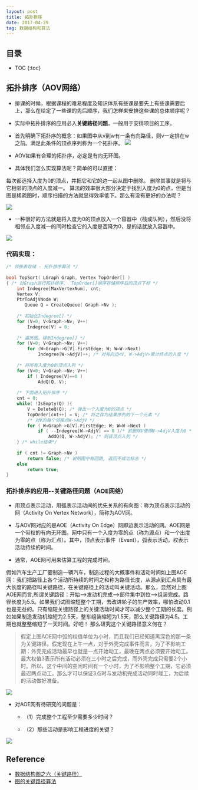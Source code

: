 ```yaml
---
layout: post
title: 拓扑排序
date: 2017-04-29
tag: 数据结构和算法
---
```


## 目录

* TOC 
{:toc}

## 拓扑排序（AOV网络）

- 排课的时候，根据课程的难易程度及知识体系有些课是要先上有些课需要后上，那么在给定了一些课的先后顺序，我们怎样来安排这些课的总体顺序呢？

- 实际中拓扑排序的应用必入**关键路径问题**，一般用于安排项目的工序。

- 首先明确下拓扑序的概念：如果图中从v到w有一条有向路径，则v一定排在w之前。满足此条件的顶点序列称为一个拓扑序。
![](http://i.imgur.com/gLjyFMn.png)
- AOV如果有合理的拓扑序，必定是有向无环图。

- 具体我们怎么实现算法呢？简单的可以直接：
> 
每次都选择入度为0的顶点，并把它和它的边一起从图中删除。
删除其事就是将与它相邻的顶点的入度减一。 
算法的效率很大部分决定于找到入度为0的点，但是当图是稀疏图时，顺序扫描的方法就显得效率低下。那么有没有更好的办法呢？

![](http://i.imgur.com/0k9Luqr.png)

- 一种很好的方法就是将入度为0的顶点放入一个容器中（栈或队列），然后没将相邻点入度减一的同时检查它的入度是否降为0，是的话就放入容器中。

![](http://i.imgur.com/D602Dh3.png)

### 代码实现：
```C
/* 邻接表存储 - 拓扑排序算法 */
 
bool TopSort( LGraph Graph, Vertex TopOrder[] )
{ /* 对Graph进行拓扑排序,  TopOrder[]顺序存储排序后的顶点下标 */
    int Indegree[MaxVertexNum], cnt;
    Vertex V;
    PtrToAdjVNode W;
       Queue Q = CreateQueue( Graph->Nv );
  
    /* 初始化Indegree[] */
    for (V=0; V<Graph->Nv; V++)
        Indegree[V] = 0;
         
    /* 遍历图，得到Indegree[] */
    for (V=0; V<Graph->Nv; V++)
        for (W=Graph->G[V].FirstEdge; W; W=W->Next)
            Indegree[W->AdjV]++; /* 对有向边<V, W->AdjV>累计终点的入度 */
             
    /* 将所有入度为0的顶点入列 */
    for (V=0; V<Graph->Nv; V++)
        if ( Indegree[V]==0 )
            AddQ(Q, V);
             
    /* 下面进入拓扑排序 */ 
    cnt = 0; 
    while( !IsEmpty(Q) ){
        V = DeleteQ(Q); /* 弹出一个入度为0的顶点 */
        TopOrder[cnt++] = V; /* 将之存为结果序列的下一个元素 */
        /* 对V的每个邻接点W->AdjV */
        for ( W=Graph->G[V].FirstEdge; W; W=W->Next )
            if ( --Indegree[W->AdjV] == 0 )/* 若删除V使得W->AdjV入度为0 */
                AddQ(Q, W->AdjV); /* 则该顶点入列 */ 
    } /* while结束*/
     
    if ( cnt != Graph->Nv )
        return false; /* 说明图中有回路, 返回不成功标志 */ 
    else
        return true;
}
```

### 拓扑排序的应用--关键路径问题（AOE网络）

- 用顶点表示活动，用弧表示活动间的优先关系的有向图：称为顶点表示活动的网（Activity On Vertex Network），简称为AOV网。

- 与AOV网对应的是AOE（Activity On Edge）网即边表示活动的网。AOE网是一个带权的有向无环图。网中只有一个入度为零的点（称为源点）和一个出度为零的点（称为汇点）。其中，顶点表示事件（Event），弧表示活动，权表示活动持续的时间。

- 通常，AOE网可用来估算工程的完成时间。

>
假如汽车生产工厂要制造一辆汽车，制造过程的大概事件和活动时间如上图AOE网：我们把路径上各个活动所持续的时间之和称为路径长度，从源点到汇点具有最大长度的路径叫关键路径，在关键路径上的活动叫关键活动。那么，显然对上图AOE网而言,所谓关键路径：开始-->发动机完成-->部件集中到位-->组装完成。路径长度为5.5。如果我们试图缩短整个工期，去改进轮子的生产效率，哪怕改动0.1也是无益的。只有缩短关键路径上的关键活动时间才可以减少整个工期的长度。例如如果制造发动机缩短为2.5天，整车组装缩短为1.5天，那么关键路径为4.5。工期也就整整缩短了一天时间。好吧！ 那么研究这个关键路径意义何在？

> 假定上图AOE网中弧的权值单位为小时，而且我们已经知道黑深色的那一条为关键路径。假定现在上午一点，对于外壳完成事件而言，为了不影响工期：外壳完成活动最早也就是一点开始动工，最晚在两点必须要开始动工。最大权值3表示所有活动必须在三小时之后完成，而外壳完成只需要2个小时。所以，这个中间的空闲时间有一个小时，为了不影响整个工期，它必须最迟两点动工。那么才可以保证3点时与发动机完成活动同时竣工，为后续的活动做好准备。

![](http://i.imgur.com/dH9tbMv.png)

- 对AOE网有待研究的问题是：

    - （1）完成整个工程至少需要多少时间？
 
    - （2）那些活动是影响工程进度的关键？
    
![](http://i.imgur.com/BJpeYut.png)

## Reference

- [数据结构图之六（关键路径）](http://www.cnblogs.com/Braveliu/p/3461649.html)
- [图的关键路径算法](http://blog.csdn.net/flying0033/article/details/6994088)